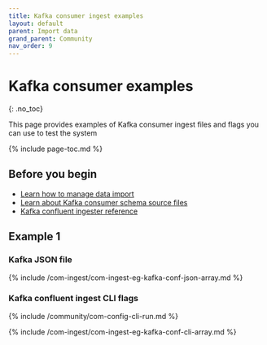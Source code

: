 ```yaml
---
title: Kafka consumer ingest examples
layout: default
parent: Import data
grand_parent: Community
nav_order: 9
---
```


# Kafka consumer examples
{: .no_toc}

This page provides examples of Kafka consumer ingest files and flags you can use to test the system

{% include page-toc.md %}

## Before you begin

* [Learn how to manage data import](/docs/community/com-ingest/com-ingest-manage)
* [Learn about Kafka consumer schema source files](/docs/community/com-ingest/com-ingest-source-kafka-consumer)
* [Kafka confluent ingester reference](/docs/community/com-ingest/com-ingest-flags-kafka-consumer)

## Example 1

### Kafka JSON file

{% include /com-ingest/com-ingest-eg-kafka-conf-json-array.md %}

### Kafka confluent ingest CLI flags

{% include /community/com-config-cli-run.md %}

{% include /com-ingest/com-ingest-eg-kafka-conf-cli-array.md %}
